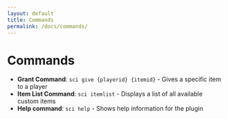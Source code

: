 ```yaml
---
layout: default
title: Commands
permalink: /docs/commands/
---
```


# Commands

- **Grant Command**: `sci give {playerid} {itemid}` - Gives a specific item to a player
- **Item List Command**: `sci itemlist` - Displays a list of all available custom items
- **Help command**: `sci help` - Shows help information for the plugin